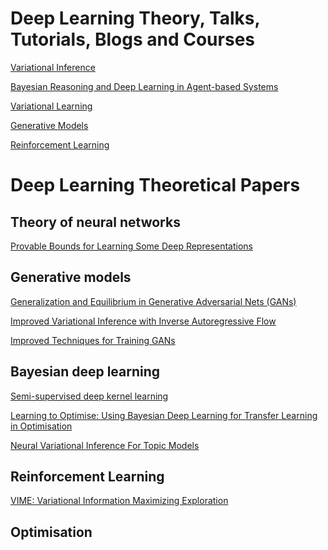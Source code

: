  # Deep Learning Theory, Talks, Tutorials, Blogs and Courses
 
[Variational Inference](https://channel9.msdn.com/Events/Neural-Information-Processing-Systems-Conference/Neural-Information-Processing-Systems-Conference-NIPS-2016/Variational-Inference-Foundations-and-Modern-Methods)

[Bayesian Reasoning and Deep Learning in Agent-based Systems](http://shakirm.com/slides/NIPS2016-Bayesian%20Agents.pdf)

[Variational Learning](https://arxiv.org/pdf/1606.05908.pdf)

[Generative Models](https://theinformationageblog.wordpress.com/2017/03/03/openai-post-about-generative-models-an-example-of-excellence-in-rd/)

[Reinforcement Learning](http://www0.cs.ucl.ac.uk/staff/d.silver/web/Teaching.html)
 # Deep Learning Theoretical Papers
 
 ## Theory of neural networks
 [Provable Bounds for Learning Some Deep Representations](https://arxiv.org/abs/1310.6343)
 
 ## Generative models
 [Generalization and Equilibrium in Generative Adversarial Nets (GANs)
](https://www.youtube.com/watch?v=V7TliSCqOwI)

[Improved Variational Inference with Inverse Autoregressive Flow](https://arxiv.org/pdf/1606.04934.pdf) 

[Improved Techniques for Training GANs](https://arxiv.org/pdf/1606.03498.pdf)
 ## Bayesian deep learning
 [Semi-supervised deep kernel learning](http://bayesiandeeplearning.org/papers/BDL_5.pdf)
 
 [Learning to Optimise: Using Bayesian Deep Learning for Transfer Learning in Optimisation
 ](http://bayesiandeeplearning.org/papers/BDL_9.pdf)
 
 [Neural Variational Inference For Topic Models](http://bayesiandeeplearning.org/papers/BDL_27.pdf)
 
 ## Reinforcement Learning
 
 [VIME: Variational Information Maximizing Exploration](https://arxiv.org/pdf/1605.09674.pdf)
 
 
 ## Optimisation 
